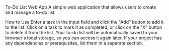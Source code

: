 To-Do List Web App
A simple web application that allows users to create and manage a to-do list.

How to Use
Enter a task in the input field and click the "Add" button to add it to the list.
Click on a task to mark it as completed, or click on the "X" button to delete it from the list.
Your to-do list will be automatically saved to your browser's local storage, so you can access it again later.
If your project has any dependencies or prerequisites, list them in a separate section.

